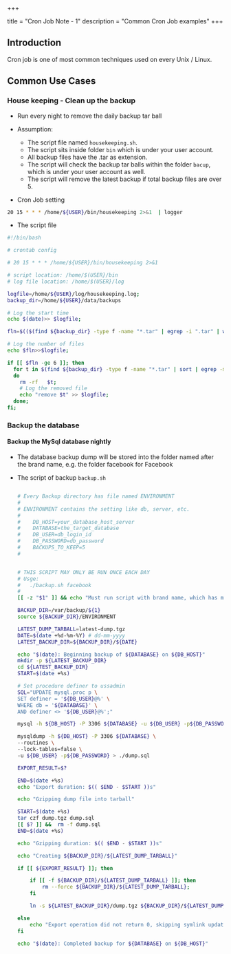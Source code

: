 +++

title = "Cron Job Note - 1"
description = "Common Cron Job examples"
+++

## Introduction

Cron job is one of most common techniques used on every Unix / Linux. 

## Common Use Cases

### House keeping - Clean up the backup

* Run every night to remove the daily backup tar ball
* Assumption:
    
    * The script file named  `housekeeping.sh`.
    * The script sits inside folder `bin` which is under your user account.
    * All backup files have the .tar as extension.
    * The script will check the backup tar balls within the folder `bacup`, which is under your user account as well.
    * The script will remove the latest backup if total backup files are over 5.

* Cron Job setting

```bash
20 15 * * * /home/${USER}/bin/housekeeping 2>&1  | logger
```

* The script file


```bash
#!/bin/bash

# crontab config 

# 20 15 * * * /home/${USER}/bin/housekeeping 2>&1 

# script location: /home/$(USER}/bin
# log file location: /home/$(USER}/log

logfile=/home/${USER}/log/housekeeping.log;
backup_dir=/home/${USER}/data/backups

# Log the start time
echo $(date)>> $logfile;

fln=$(($(find ${backup_dir} -type f -name "*.tar" | egrep -i ".tar" | wc -l)+0));

# Log the number of files 
echo $fln>>$logfile;

if [[ $fln -ge 6 ]]; then
  for t in $(find ${backup_dir} -type f -name "*.tar" | sort | egrep -m1 ".tar");
  do
    rm -rf   $t;
    # Log the removed file
    echo "remove $t" >> $logfile;
  done;
fi;

```


### Backup the database

#### Backup the MySql database nightly

* The database backup dump will be stored into the folder named after the brand name, e.g. the folder facebook for Facebook

* The script of backup  `backup.sh`

    ```bash

    # Every Backup directory has file named ENVIRONMENT
    # 
    # ENVIRONMENT contains the setting like db, server, etc.
    #
    #    DB_HOST=your_database_host_server
    #    DATABASE=the_target_database
    #    DB_USER=db_login_id
    #    DB_PASSWORD=db_password
    #    BACKUPS_TO_KEEP=5
    #


    # THIS SCRIPT MAY ONLY BE RUN ONCE EACH DAY
    # Usge:
    #   ./backup.sh facebook 
    #
    [[ -z "$1" ]] && echo "Must run script with brand name, which has matching folder in /var/backup/" && exit 1

    BACKUP_DIR=/var/backup/${1}
    source ${BACKUP_DIR}/ENVIRONMENT

    LATEST_DUMP_TARBALL=latest-dump.tgz
    DATE=$(date +%d-%m-%Y) # dd-mm-yyyy
    LATEST_BACKUP_DIR=${BACKUP_DIR}/${DATE}

    echo "$(date): Beginning backup of ${DATABASE} on ${DB_HOST}"
    mkdir -p ${LATEST_BACKUP_DIR}
    cd ${LATEST_BACKUP_DIR}
    START=$(date +%s)

    # Set procedure definer to ussadmin
    SQL="UPDATE mysql.proc p \
    SET definer = '${DB_USER}@%' \
    WHERE db = '${DATABASE}' \
    AND definer <> '${DB_USER}@%';"

    mysql -h ${DB_HOST} -P 3306 ${DATABASE} -u ${DB_USER} -p${DB_PASSWORD} -e"${SQL}"

    mysqldump -h ${DB_HOST} -P 3306 ${DATABASE} \
    --routines \
    --lock-tables=false \
    -u ${DB_USER} -p${DB_PASSWORD} > ./dump.sql

    EXPORT_RESULT=$?

    END=$(date +%s)
    echo "Export duration: $(( $END - $START ))s"

    echo "Gzipping dump file into tarball"

    START=$(date +%s)
    tar czf dump.tgz dump.sql
    [[ $? ]] &&  rm -f dump.sql
    END=$(date +%s)

    echo "Gzipping duration: $(( $END - $START ))s"

    echo "Creating ${BACKUP_DIR}/${LATEST_DUMP_TARBALL}"

    if [[ ${EXPORT_RESULT} ]]; then

        if [[ -f ${BACKUP_DIR}/${LATEST_DUMP_TARBALL} ]]; then
            rm --force ${BACKUP_DIR}/${LATEST_DUMP_TARBALL};
        fi

        ln -s ${LATEST_BACKUP_DIR}/dump.tgz ${BACKUP_DIR}/${LATEST_DUMP_TARBALL};

    else
        echo "Export operation did not return 0, skipping symlink update"
    fi

    echo "$(date): Completed backup for ${DATABASE} on ${DB_HOST}"


    ```
